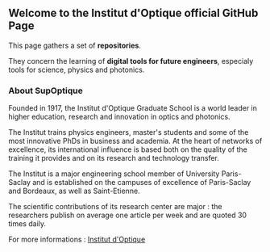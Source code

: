 ## Welcome to the Institut d'Optique official GitHub Page

This page gathers a set of **repositories**.

They concern the learning of **digital tools for future engineers**, especialy tools for science, physics and photonics.

### About SupOptique
Founded in 1917, the Institut d'Optique Graduate School is a world leader in higher education, research and innovation in optics and photonics.

The Institut trains physics engineers, master's students and some of the most innovative PhDs in business and academia. At the heart of networks of excellence, its international influence is based both on the quality of the training it provides and on its research and technology transfer.

The Institut is a major engineering school member of University Paris-Saclay and is established on the campuses of excellence of Paris-Saclay and Bordeaux, as well as Saint-Etienne.

The scientific contributions of its research center are major : the researchers publish on average one article per week and are quoted 30 times daily.

For more informations : [Institut d'Optique](https://www.institutoptique.fr/)
